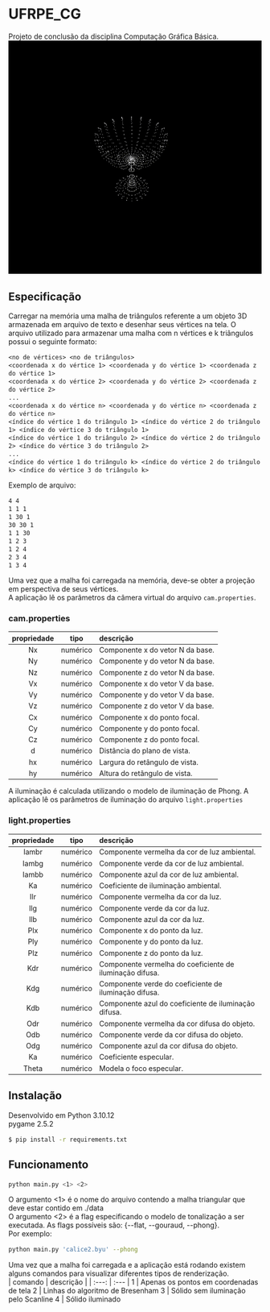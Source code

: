 # UFRPE_CG
Projeto de conclusão da disciplina Computação Gráfica Básica.
![](static/animation.gif)
## Especificação
Carregar na memória uma malha de triângulos referente a um objeto 3D armazenada em
arquivo de texto e desenhar seus vértices na tela. O arquivo utilizado para armazenar uma
malha com n vértices e k triângulos possui o seguinte formato:
```
<no de vértices> <no de triângulos>
<coordenada x do vértice 1> <coordenada y do vértice 1> <coordenada z do vértice 1>
<coordenada x do vértice 2> <coordenada y do vértice 2> <coordenada z do vértice 2>
...
<coordenada x do vértice n> <coordenada y do vértice n> <coordenada z do vértice n>
<índice do vértice 1 do triângulo 1> <índice do vértice 2 do triângulo 1> <índice do vértice 3 do triângulo 1>
<índice do vértice 1 do triângulo 2> <índice do vértice 2 do triângulo 2> <índice do vértice 3 do triângulo 2>
...
<índice do vértice 1 do triângulo k> <índice do vértice 2 do triângulo k> <índice do vértice 3 do triângulo k>
```
Exemplo de arquivo:
```
4 4
1 1 1
1 30 1
30 30 1
1 1 30
1 2 3
1 2 4
2 3 4
1 3 4
```

Uma vez que a malha foi carregada na memória, deve-se obter a projeção em perspectiva de seus vértices.  
A aplicação lê os parâmetros da câmera virtual do arquivo `cam.properties`.
### cam.properties
| propriedade | tipo | descrição |
| :---: | :---: | :--- |
| Nx | numérico | Componente x do vetor N da base.
| Ny | numérico | Componente y do vetor N da base.
| Nz | numérico | Componente z do vetor N da base.
| Vx | numérico | Componente x do vetor V da base.
| Vy | numérico | Componente y do vetor V da base.
| Vz | numérico | Componente z do vetor V da base.
| Cx | numérico | Componente x do ponto focal.
| Cy | numérico | Componente y do ponto focal.
| Cz | numérico | Componente z do ponto focal.
| d  | numérico | Distância do plano de vista.
| hx | numérico | Largura do retângulo de vista.
| hy | numérico | Altura do retângulo de vista.

A iluminação é calculada utilizando o modelo de iluminação de Phong. A aplicação lê os parâmetros de iluminação do arquivo `light.properties`
### light.properties
| propriedade | tipo | descrição |
| :---: | :---: | :--- |
| Iambr | numérico | Componente vermelha da cor de luz ambiental.
| Iambg | numérico | Componente verde da cor de luz ambiental.
| Iambb | numérico | Componente azul da cor de luz ambiental.
| Ka | numérico | Coeficiente de iluminação ambiental.
| Ilr | numérico | Componente vermelha da cor da luz.
| Ilg | numérico | Componente verde da cor da luz.
| Ilb | numérico | Componente azul da cor da luz.
| Plx | numérico | Componente x do ponto da luz.
| Ply | numérico | Componente y do ponto da luz.
| Plz | numérico | Componente z do ponto da luz.
| Kdr | numérico | Componente vermelha do coeficiente de iluminação difusa.
| Kdg | numérico | Componente verde do coeficiente de iluminação difusa.
| Kdb | numérico | Componente azul do coeficiente de iluminação difusa.
| Odr | numérico | Componente vermelha da cor difusa do objeto.
| Odb | numérico | Componente verde da cor difusa do objeto.
| Odg | numérico | Componente azul da cor difusa do objeto.
| Ka | numérico | Coeficiente especular.
| Theta | numérico | Modela o foco especular.

## Instalação
Desenvolvido em Python 3.10.12  
pygame 2.5.2
```bash
$ pip install -r requirements.txt
```


## Funcionamento
```bash
python main.py <1> <2>
```
O argumento <1> é o nome do arquivo contendo a malha triangular que deve estar contido em ./data  
O argumento <2> é a flag especificando o modelo de tonalização a ser executada. As flags possíveis são: {--flat, --gouraud, --phong}.  
Por exemplo:
```bash
python main.py 'calice2.byu' --phong
```
Uma vez que a malha foi carregada e a aplicação está rodando existem alguns comandos para visualizar diferentes tipos de renderização.  
| comando | descrição |
| :---: | :--- |
1 | Apenas os pontos em coordenadas de tela
2 | Linhas do algoritmo de Bresenham
3 | Sólido sem iluminação pelo Scanline
4 | Sólido iluminado
